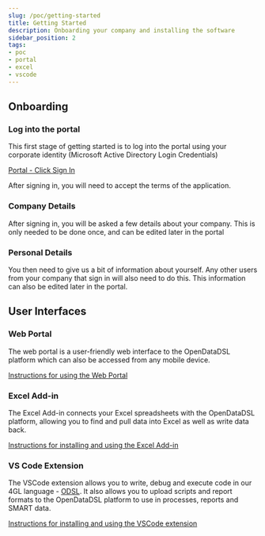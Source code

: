 ```yaml
---
slug: /poc/getting-started
title: Getting Started
description: Onboarding your company and installing the software
sidebar_position: 2
tags:
- poc
- portal
- excel
- vscode
---
```


## Onboarding
### Log into the portal
This first stage of getting started is to log into the portal using your corporate identity (Microsoft Active Directory Login Credentials)

<a className="btn btn-primary" href="https://portal.opendatadsl.com">Portal - Click Sign In</a>

After signing in, you will need to accept the terms of the application.

### Company Details
After signing in, you will be asked a few details about your company. This is only needed to be done once, and can be edited later in the portal 

### Personal Details
You then need to give us a bit of information about yourself. Any other users from your company that sign in will also need to do this.
This information can also be edited later in the portal.

## User Interfaces

### Web Portal

The web portal is a user-friendly web interface to the OpenDataDSL platform which can also be accessed from any mobile device. 

<a className="btn btn-primary" href="/docs/user/portal">Instructions for using the Web Portal</a>

### Excel Add-in

The Excel Add-in connects your Excel spreadsheets with the OpenDataDSL platform, allowing you to find and pull data into Excel as well as write data back. 

<a className="btn btn-primary" href="/docs/user/excel">Instructions for installing and using the Excel Add-in</a>

### VS Code Extension

The VSCode extension allows you to write, debug and execute code in our 4GL language - [ODSL](/docs/odsl).
It also allows you to upload scripts and report formats to the OpenDataDSL platform to use in processes, reports and SMART data.

<a className="btn btn-primary" href="/docs/user/vscode">Instructions for installing and using the VSCode extension</a>
